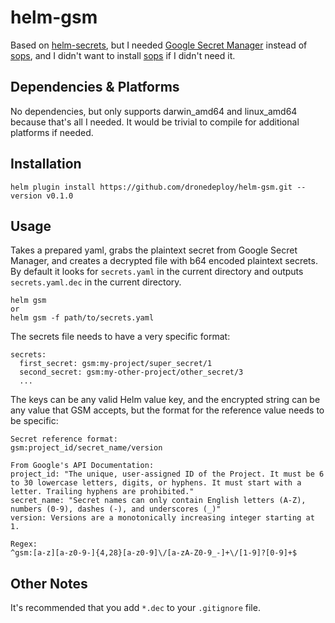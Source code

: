 # helm-gsm

Based on [helm-secrets](https://github.com/jkroepke/helm-secrets), but I needed [Google Secret Manager](https://cloud.google.com/secret-manager) instead of [sops](https://github.com/mozilla/sops/), and I didn't want to install [sops](https://github.com/mozilla/sops/) if I didn't need it.

## Dependencies & Platforms

No dependencies, but only supports darwin_amd64 and linux_amd64 because that's all I needed. It would be trivial to compile for additional platforms if needed.

## Installation

```
helm plugin install https://github.com/dronedeploy/helm-gsm.git --version v0.1.0
```

## Usage

Takes a prepared yaml, grabs the plaintext secret from Google Secret Manager, and creates a decrypted file with b64 encoded plaintext secrets. By default it looks for `secrets.yaml` in the current directory and outputs `secrets.yaml.dec` in the current directory.
```
helm gsm
or
helm gsm -f path/to/secrets.yaml
```

The secrets file needs to have a very specific format:
```
secrets:
  first_secret: gsm:my-project/super_secret/1
  second_secret: gsm:my-other-project/other_secret/3
  ...
```

The keys can be any valid Helm value key, and the encrypted string can be any value that GSM accepts, but the format for the reference value needs to be specific:

```
Secret reference format:
gsm:project_id/secret_name/version

From Google's API Documentation:
project_id: "The unique, user-assigned ID of the Project. It must be 6 to 30 lowercase letters, digits, or hyphens. It must start with a letter. Trailing hyphens are prohibited." 
secret_name: "Secret names can only contain English letters (A-Z), numbers (0-9), dashes (-), and underscores (_)"
version: Versions are a monotonically increasing integer starting at 1.

Regex:
^gsm:[a-z][a-z0-9-]{4,28}[a-z0-9]\/[a-zA-Z0-9_-]+\/[1-9]?[0-9]+$
```

## Other Notes
It's recommended that you add `*.dec` to your `.gitignore` file.
